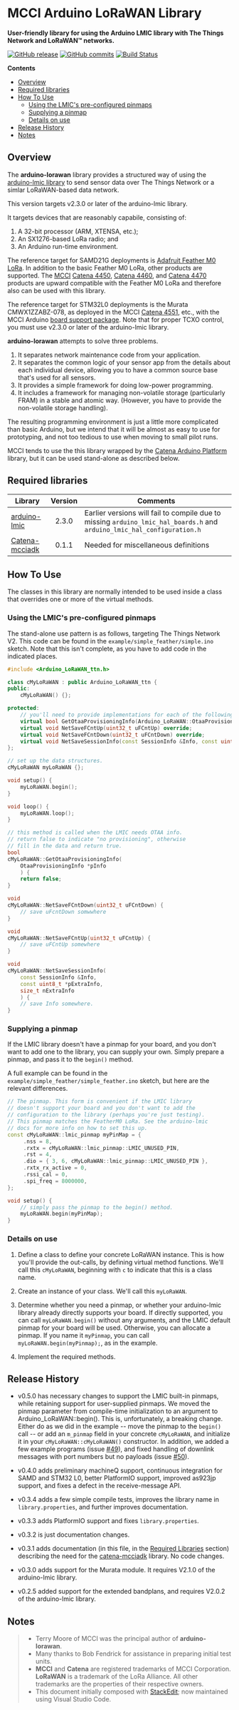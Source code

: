 # MCCI Arduino LoRaWAN Library

**User-friendly library for using the Arduino LMIC library with The Things Network and LoRaWAN™ networks.**

[![GitHub release](https://img.shields.io/github/release/mcci-catena/arduino-lorawan.svg)](https://github.com/mcci-catena/arduino-lorawan/releases/latest) [![GitHub commits](https://img.shields.io/github/commits-since/mcci-catena/arduino-lorawan/latest.svg)](https://github.com/mcci-catena/arduino-lorawan/compare/v0.5.0...master) [![Build Status](https://travis-ci.org/mcci-catena/arduino-lorawan.svg?branch=master)](https://travis-ci.org/mcci-catena/arduino-lorawan)

**Contents**
<!-- TOC depthFrom:2 updateOnSave:true -->

- [Overview](#overview)
- [Required libraries](#required-libraries)
- [How To Use](#how-to-use)
	- [Using the LMIC's pre-configured pinmaps](#using-the-lmics-pre-configured-pinmaps)
	- [Supplying a pinmap](#supplying-a-pinmap)
	- [Details on use](#details-on-use)
- [Release History](#release-history)
- [Notes](#notes)

<!-- /TOC -->

## Overview

The **arduino-lorawan** library provides a structured way of using the [arduino-lmic library][0] to send sensor data over The Things Network or a simlar LoRaWAN-based data network.

This version targets v2.3.0 or later of the arduino-lmic library.

It targets devices that are reasonably capabile, consisting of:

1. A 32-bit processor (ARM, XTENSA, etc.);
2. An SX1276-based LoRa radio; and
3. An Arduino run-time environment.

The reference target for SAMD21G deployments is [Adafruit Feather M0 LoRa][1].
In addition to the basic Feather M0 LoRa, other products are supported. The [MCCI][3] [Catena 4450][4], [Catena 4460][5], and [Catena 4470][6] products are upward compatible with the Feather M0 LoRa and therefore also can be used with this library.

The reference target for STM32L0 deployments is the Murata CMWX1ZZABZ-078, as deployed in the MCCI [Catena 4551][7], etc., with the MCCI Arduino [board support package][7]. Note that for proper TCXO control, you must use v2.3.0 or later of the arduino-lmic library.

[0]: https://github.com/mcci-catena/arduino-lmic
[1]: https://www.adafruit.com/products/3178
[2]: https://thethings.nyc/
[3]: http://www.mcci.com
[4]: https://store.mcci.com/collections/lorawan-iot-and-the-things-network/products/catena-4450-lorawan-iot-device
[5]: https://store.mcci.com/collections/lorawan-iot-and-the-things-network/products/catena-4460-sensor-wing-w-bme680
[6]: https://store.mcci.com/collections/lorawan-iot-and-the-things-network/products/mcci-catena-4470-modbus-node-for-lorawan-technology
[7]: https://store.mcci.com/collections/lorawan-iot-and-the-things-network/products/catena-4551-integrated-lorawan-node
[8]: https://github.com/mcci-catena/arduino-boards

**arduino-lorawan** attempts to solve three problems.

1. It separates network maintenance code from your application.
2. It separates the common logic of your sensor app from the details about each individual device, allowing you to have a common source base that's used for all sensors.
3. It provides a simple framework for doing low-power programming.
4. It includes a framework for managing non-volatile storage (particularly FRAM) in a stable and atomic way. (However, you have to provide the non-volatile storage handling).

The resulting programming environment is just a little more complicated than basic Arduino, but we intend that it will be almost as easy to use for prototyping, and not too tedious to use when moving to small pilot runs.

MCCI tends to use the this library wrapped by the [Catena Arduino Platform](https://github.com/mcci-catena/Catena-Arduino-Platform) library, but it can be used stand-alone as described below.

## Required libraries

| Library | Version | Comments |
|---------|:-------:|----------|
| [arduino-lmic](https://github.com/mcci-catena/arduino-lmic) | 2.3.0 | Earlier versions will fail to compile due to missing `arduino_lmic_hal_boards.h` and `arduino_lmic_hal_configuration.h` |
| [Catena-mcciadk](https://github.com/mcci-catena/Catena-mcciadk) | 0.1.1 | Needed for miscellaneous definitions |

## How To Use

The classes in this library are normally intended to be used inside a class that overrides one or more of the virtual methods.

### Using the LMIC's pre-configured pinmaps

The stand-alone use pattern is as follows, targeting The Things Network V2.  This code can be found in the `example/simple_feather/simple.ino` sketch.  Note that this isn't complete, as you have to add code in the indicated places.

```c++
#include <Arduino_LoRaWAN_ttn.h>

class cMyLoRaWAN : public Arduino_LoRaWAN_ttn {
public:
    cMyLoRaWAN() {};

protected:
    // you'll need to provide implementations for each of the following.
    virtual bool GetOtaaProvisioningInfo(Arduino_LoRaWAN::OtaaProvisioningInfo*) override;
    virtual void NetSaveFCntUp(uint32_t uFCntUp) override;
    virtual void NetSaveFCntDown(uint32_t uFCntDown) override;
    virtual void NetSaveSessionInfo(const SessionInfo &Info, const uint8_t *pExtraInfo, size_t nExtraInfo) override;
};

// set up the data structures.
cMyLoRaWAN myLoRaWAN {};

void setup() {
    myLoRaWAN.begin();
}

void loop() {
    myLoRaWAN.loop();
}

// this method is called when the LMIC needs OTAA info.
// return false to indicate "no provisioning", otherwise
// fill in the data and return true.
bool
cMyLoRaWAN::GetOtaaProvisioningInfo(
    OtaaProvisioningInfo *pInfo
    ) {
    return false;
}

void
cMyLoRaWAN::NetSaveFCntDown(uint32_t uFCntDown) {
    // save uFcntDown somwwhere
}

void
cMyLoRaWAN::NetSaveFCntUp(uint32_t uFCntUp) {
    // save uFCntUp somewhere
}

void
cMyLoRaWAN::NetSaveSessionInfo(
    const SessionInfo &Info,
    const uint8_t *pExtraInfo,
    size_t nExtraInfo
    ) {
    // save Info somewhere.
}
```

### Supplying a pinmap

If the LMIC library doesn't have a pinmap for your board, and you don't want to add one to the library, you can supply your own.  Simply prepare a pinmap, and pass it to the `begin()` method.

A full example can be found in the `example/simple_feather/simple_feather.ino` sketch, but here are the relevant differences.

```c++
// The pinmap. This form is convenient if the LMIC library
// doesn't support your board and you don't want to add the
// configuration to the library (perhaps you're just testing).
// This pinmap matches the FeatherM0 LoRa. See the arduino-lmic
// docs for more info on how to set this up.
const cMyLoRaWAN::lmic_pinmap myPinMap = {
     .nss = 8,
     .rxtx = cMyLoRaWAN::lmic_pinmap::LMIC_UNUSED_PIN,
     .rst = 4,
     .dio = { 3, 6, cMyLoRaWAN::lmic_pinmap::LMIC_UNUSED_PIN },
     .rxtx_rx_active = 0,
     .rssi_cal = 0,
     .spi_freq = 8000000,
};

void setup() {
    // simply pass the pinmap to the begin() method.
    myLoRaWAN.begin(myPinMap);
}
```

### Details on use

1. Define a class to define your concrete LoRaWAN instance. This is how you'll provide the out-calls, by defining virtual method functions. We'll call this `cMyLoRaWAN`, beginning with `c` to indicate that this is a class name.

2. Create an instance of your class. We'll call this `myLoRaWAN`.

3. Determine whether you need a pinmap, or whether your arduino-lmic library already directly supports your board. If directly supported, you can call `myLoRaWAN.begin()` without any arguments, and the LMIC default pinmap for your board will be used. Otherwise, you can allocate a pinmap. If you name it `myPinmap`, you can call `myLoRaWAN.begin(myPinmap);`, as in the example.

4. Implement the required methods.

## Release History

- v0.5.0 has necessary changes to support the LMIC built-in pinmaps, while retaining support for user-supplied pinmaps. We moved the pinmap parameter from compile-time initialization to an argument to Arduino_LoRaWAN::begin().  This is, unfortunately, a breaking change. Either do as we did in the example -- move the pinmap to the `begin()` call -- or add an `m_pinmap` field in your concrete `cMyLoRaWAN`, and initialize it in your `cMyLoRaWAN::cMyLoRaWAN()` constructor. In addition, we added a few example programs (issue [#49](https://github.com/mcci-catena/arduino-lorawan/issues/49)), and fixed handling of downlink messages with port numbers but no payloads (issue [#50](https://github.com/mcci-catena/arduino-lorawan/issues/50)).

- v0.4.0 adds preliminary machineQ support, continuous integration for SAMD and STM32 L0, better PlatformIO support, improved as923jp support, and fixes a defect in the receive-message API.

- v0.3.4 adds a few simple compile tests, improves the library name in `library.properties`, and further improves documentation.

- v0.3.3 adds PlatformIO support and fixes `library.properties`.

- v0.3.2 is just documentation changes.

- v0.3.1 adds documentation (in this file, in the [Required Libraries](#required-libraries) section) describing the need for the [catena-mcciadk](https://github.com/mcci-catena/Catena-mcciadk) library. No code changes.

- v0.3.0 adds support for the Murata module. It requires V2.1.0 of the arduino-lmic library.

- v0.2.5 added support for the extended bandplans, and requires V2.0.2 of the arduino-lmic library.

## Notes

>  * Terry Moore of MCCI was the principal author of **arduino-lorawan**.
>  * Many thanks to Bob Fendrick for assistance in preparing initial test units.
>  * **MCCI** and **Catena** are registered trademarks of MCCI Corporation. **LoRaWAN** is a trademark of the LoRa Alliance. All other trademarks are the properties of their respective owners.
>  * This document initially composed with [StackEdit](https://stackedit.io/); now maintained using Visual Studio Code.
